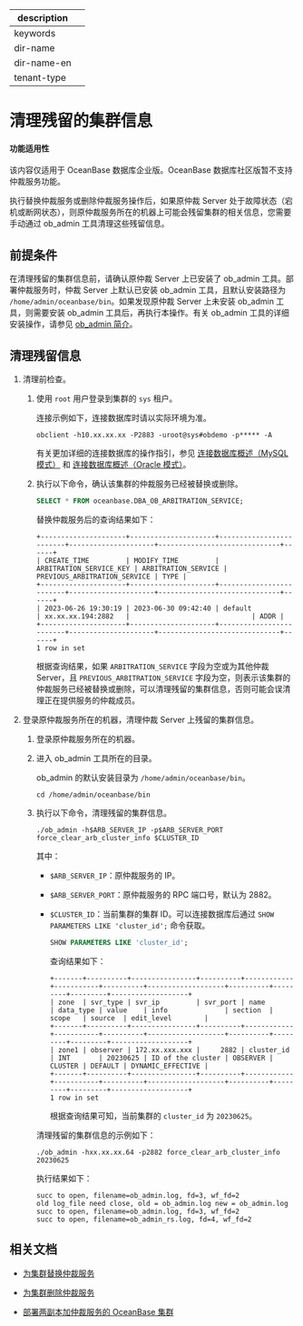 |description||
|---|---|
|keywords||
|dir-name||
|dir-name-en||
|tenant-type||

# 清理残留的集群信息

<main id="notice" >
<h4>功能适用性</h4>
<p>该内容仅适用于 OceanBase 数据库企业版。OceanBase 数据库社区版暂不支持仲裁服务功能。</p>
</main>

执行替换仲裁服务或删除仲裁服务操作后，如果原仲裁 Server 处于故障状态（宕机或断网状态），则原仲裁服务所在的机器上可能会残留集群的相关信息，您需要手动通过 ob_admin 工具清理这些残留信息。

## 前提条件

在清理残留的集群信息前，请确认原仲裁 Server 上已安装了 ob_admin 工具。部署仲裁服务时，仲裁 Server 上默认已安装 ob_admin 工具，且默认安装路径为 `/home/admin/oceanbase/bin`。如果发现原仲裁 Server 上未安装 ob_admin 工具，则需要安装 ob_admin 工具后，再执行本操作。有关 ob_admin 工具的详细安装操作，请参见 [ob_admin 简介](../../../700.reference/1500.command-line-tools/800.ob-admin/100.overview-of-ob-admin.md)。

## 清理残留信息

1. 清理前检查。

   1. 使用 `root` 用户登录到集群的 `sys` 租户。

      连接示例如下，连接数据库时请以实际环境为准。

      ```shell
      obclient -h10.xx.xx.xx -P2883 -uroot@sys#obdemo -p***** -A
      ```

      有关更加详细的连接数据库的操作指引，参见 [连接数据库概述（MySQL 模式）](../../../300.develop/100.application-development-of-mysql-mode/100.connect-to-oceanbase-database-of-mysql-mode/100.connection-methods-overview-of-mysql-mode.md) 和 [连接数据库概述（Oracle 模式）](../../../300.develop/100.application-development-of-mysql-mode/100.connect-to-oceanbase-database-of-mysql-mode/100.connection-methods-overview-of-mysql-mode.md)。

   2. 执行以下命令，确认该集群的仲裁服务已经被替换或删除。

      ```sql
      SELECT * FROM oceanbase.DBA_OB_ARBITRATION_SERVICE;
      ```

      替换仲裁服务后的查询结果如下：

      ```shell
      +---------------------+---------------------+-------------------------+---------------------+------------------------------+------+
      | CREATE_TIME         | MODIFY_TIME         | ARBITRATION_SERVICE_KEY | ARBITRATION_SERVICE | PREVIOUS_ARBITRATION_SERVICE | TYPE |
      +---------------------+---------------------+-------------------------+---------------------+------------------------------+------+
      | 2023-06-26 19:30:19 | 2023-06-30 09:42:40 | default                 | xx.xx.xx.194:2882   |                              | ADDR |
      +---------------------+---------------------+-------------------------+---------------------+------------------------------+------+
      1 row in set
      ```

      根据查询结果，如果 `ARBITRATION_SERVICE` 字段为空或为其他仲裁 Server，且 `PREVIOUS_ARBITRATION_SERVICE` 字段为空，则表示该集群的仲裁服务已经被替换或删除，可以清理残留的集群信息，否则可能会误清理正在提供服务的仲裁成员。

2. 登录原仲裁服务所在的机器，清理仲裁 Server 上残留的集群信息。

   1. 登录原仲裁服务所在的机器。

   2. 进入 ob_admin 工具所在的目录。

      ob_admin 的默认安装目录为 `/home/admin/oceanbase/bin`。

      ```shell
      cd /home/admin/oceanbase/bin
      ```

   3. 执行以下命令，清理残留的集群信息。

      ```shell
      ./ob_admin -h$ARB_SERVER_IP -p$ARB_SERVER_PORT force_clear_arb_cluster_info $CLUSTER_ID
      ```

      其中：

      * `$ARB_SERVER_IP`：原仲裁服务的 IP。

      * `$ARB_SERVER_PORT`：原仲裁服务的 RPC 端口号，默认为 2882。

      * `$CLUSTER_ID`：当前集群的集群 ID。可以连接数据库后通过 `SHOW PARAMETERS LIKE 'cluster_id';` 命令获取。

         ```sql
         SHOW PARAMETERS LIKE 'cluster_id';
         ```

         查询结果如下：

         ```shell
         +-------+----------+----------------+----------+------------+-----------+----------+-------------------+----------+---------+---------+-------------------+
         | zone  | svr_type | svr_ip         | svr_port | name       | data_type | value    | info              | section  | scope   | source  | edit_level        |
         +-------+----------+----------------+----------+------------+-----------+----------+-------------------+----------+---------+---------+-------------------+
         | zone1 | observer | 172.xx.xxx.xxx |     2882 | cluster_id | INT       | 20230625 | ID of the cluster | OBSERVER | CLUSTER | DEFAULT | DYNAMIC_EFFECTIVE |
         +-------+----------+----------------+----------+------------+-----------+----------+-------------------+----------+---------+---------+-------------------+
         1 row in set
         ```

         根据查询结果可知，当前集群的 `cluster_id` 为 `20230625`。

      清理残留的集群信息的示例如下：

      ```shell
      ./ob_admin -hxx.xx.xx.64 -p2882 force_clear_arb_cluster_info 20230625
      ```

      执行结果如下：

      ```shell
      succ to open, filename=ob_admin.log, fd=3, wf_fd=2
      old log_file need close, old = ob_admin.log new = ob_admin.log
      succ to open, filename=ob_admin.log, fd=3, wf_fd=2
      succ to open, filename=ob_admin_rs.log, fd=4, wf_fd=2
      ```

## 相关文档

* [为集群替换仲裁服务](../400.arbitration-high-availability/500.replace-the-arbitration-service.md)

* [为集群删除仲裁服务](../400.arbitration-high-availability/600.remove-the-arbitration-service.md)

* [部署两副本加仲裁服务的 OceanBase 集群](../../../400.deploy/300.deploy-oceanbase-enterprise-edition/400.deploy-through-the-command-line/200.deploy-the-oceanbase-cluster-command-line/200.deploy-the-quorum-high-availability-service.md)
